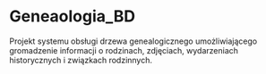 # Geneaologia_BD
Projekt systemu obsługi drzewa genealogicznego umożliwiającego gromadzenie informacji o rodzinach, zdjęciach, wydarzeniach historycznych i związkach rodzinnych.
